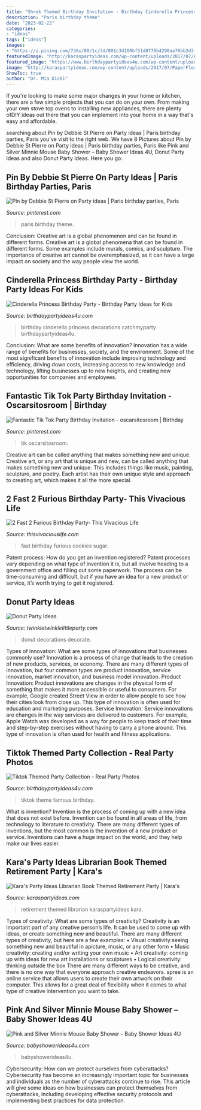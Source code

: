 ```yaml
---
title: "Shrek Themed Birthday Invitation - Birthday Cinderella Princess Decorations Catchmyparty Birthdaypartyideas4u"
description: "Paris birthday theme"
date: "2023-02-22"
categories:
- "ideas"
tags: ["ideas"]
images:
- "https://i.pinimg.com/736x/80/1c/3d/801c3d100bf51d8770b4298aa76bb2d3--party-ideas.jpg"
featuredImage: "http://karaspartyideas.com/wp-content/uploads/2017/07/PaperFlowers3.jpg"
featured_image: "https://www.birthdaypartyideas4u.com/wp-content/uploads/2015/08/Cinderella-Princess-Birthday-Party-decorations-550x733.jpg"
image: "http://karaspartyideas.com/wp-content/uploads/2017/07/PaperFlowers3.jpg"
ShowToc: true
author: "Dr. Mia Dicki"
---
```



If you're looking to make some major changes in your home or kitchen, there are a few simple projects that you can do on your own. From making your own stove top ovens to installing new appliances, there are plenty ofDIY ideas out there that you can implement into your home in a way that's easy and affordable.

	

		
searching about Pin by Debbie St Pierre on Party ideas | Paris birthday parties, Paris you've visit to the right web. We have 8 Pictures about Pin by Debbie St Pierre on Party ideas | Paris birthday parties, Paris like Pink and Silver Minnie Mouse Baby Shower – Baby Shower Ideas 4U, Donut Party Ideas and also Donut Party Ideas. Here you go:
		
    
## Pin By Debbie St Pierre On Party Ideas | Paris Birthday Parties, Paris

<img loading=lazy src="https://i.pinimg.com/736x/80/1c/3d/801c3d100bf51d8770b4298aa76bb2d3--party-ideas.jpg" onerror="this.onerror=null;this.src='https://tse1.mm.bing.net/th?id=OIP.6pHtKHcFs4fw0avzO4ojlgHaNJ&amp;pid=15.1';" alt="Pin by Debbie St Pierre on Party ideas | Paris birthday parties, Paris">

_Source: pinterest.com_

>paris birthday theme. 

	

Conclusion: Creative art is a global phenomenon and can be found in different forms.
Creative art is a global phenomena that can be found in different forms. Some examples include murals, comics, and sculpture. The importance of creative art cannot be overemphasized, as it can have a large impact on society and the way people view the world.

    
## Cinderella Princess Birthday Party - Birthday Party Ideas For Kids

<img loading=lazy src="https://www.birthdaypartyideas4u.com/wp-content/uploads/2015/08/Cinderella-Princess-Birthday-Party-decorations-550x733.jpg" onerror="this.onerror=null;this.src='https://tse4.mm.bing.net/th?id=OIP.MDF_FNrMOIINxtywC78PGQHaJ3&amp;pid=15.1';" alt="Cinderella Princess Birthday Party - Birthday Party Ideas for Kids">

_Source: birthdaypartyideas4u.com_

>birthday cinderella princess decorations catchmyparty birthdaypartyideas4u. 

	

Conclusion: What are some benefits of innovation?
Innovation has a wide range of benefits for businesses, society, and the environment. Some of the most significant benefits of innovation include improving technology and efficiency, driving down costs, increasing access to new knowledge and technology, lifting businesses up to new heights, and creating new opportunities for companies and employees.

    
## Fantastic Tik Tok Party Birthday Invitation - Oscarsitosroom | Birthday

<img loading=lazy src="https://i.pinimg.com/736x/ad/e7/78/ade778525ea9c3c315d95d0946bd8870.jpg" onerror="this.onerror=null;this.src='https://tse4.mm.bing.net/th?id=OIP.9kQV5-5TFlt7ymeh6M_8zAHaKX&amp;pid=15.1';" alt="Fantastic Tik Tok Party Birthday Invitation - oscarsitosroom | Birthday">

_Source: pinterest.com_

>tik oscarsitosroom. 

	

Creative art can be called anything that makes something new and unique.
Creative art, or any art that is unique and new, can be called anything that makes something new and unique. This includes things like music, painting, sculpture, and poetry. Each artist has their own unique style and approach to creating art, which makes it all the more special.

    
## 2 Fast 2 Furious Birthday Party- This Vivacious Life

<img loading=lazy src="https://www.thisvivaciouslife.com/wp-content/uploads/2021/02/IMG_7403-768x1024.jpg" onerror="this.onerror=null;this.src='https://tse4.mm.bing.net/th?id=OIP.JbTWXuQRMrzwPel0CFI5dQHaJ4&amp;pid=15.1';" alt="2 Fast 2 Furious Birthday Party- This Vivacious Life">

_Source: thisvivaciouslife.com_

>fast birthday furious cookies sugar. 

	

Patent process: How do you get an invention registered?
Patent processes vary depending on what type of invention it is, but all involve heading to a government office and filling out some paperwork. The process can be time-consuming and difficult, but if you have an idea for a new product or service, it’s worth trying to get it registered.

    
## Donut Party Ideas

<img loading=lazy src="http://www.twinkletwinklelittleparty.com/wp-content/uploads/2015/06/DSC_0931.jpg" onerror="this.onerror=null;this.src='https://tse2.mm.bing.net/th?id=OIP.5rZPs17TM6Tbms1PARgbLgHaLH&amp;pid=15.1';" alt="Donut Party Ideas">

_Source: twinkletwinklelittleparty.com_

>donut decorations decorate. 

	

Types of innovation: What are some types of innovations that businesses commonly use?
Innovation is a process of change that leads to the creation of new products, services, or economy. There are many different types of innovation, but four common types are product innovation, service innovation, market innovation, and business model innovation. 
Product Innovation: Product innovations are changes in the physical form of something that makes it more accessible or useful to consumers. For example, Google created Street View in order to allow people to see how their cities look from close up. This type of innovation is often used for education and marketing purposes. Service Innovation: Service innovations are changes in the way services are delivered to customers. For example, Apple Watch was developed as a way for people to keep track of their time and step-by-step exercises without having to carry a phone around. This type of innovation is often used for health and fitness applications.

    
## Tiktok Themed Party Collection - Real Party Photos

<img loading=lazy src="https://birthdaypartyideas4u.com/wp-content/uploads/2020/10/TIkTok-Famous.jpg" onerror="this.onerror=null;this.src='https://tse3.mm.bing.net/th?id=OIP.KyttZHP0OwQqwEIDi8E9uwHaLZ&amp;pid=15.1';" alt="Tiktok Themed Party Collection - Real Party Photos">

_Source: birthdaypartyideas4u.com_

>tiktok theme famous birthday. 

	

What is invention?
Invention is the process of coming up with a new idea that does not exist before. Invention can be found in all areas of life, from technology to literature to creativity. There are many different types of inventions, but the most common is the invention of a new product or service. Inventions can have a huge impact on the world, and they help make our lives easier.

    
## Kara&#039;s Party Ideas Librarian Book Themed Retirement Party | Kara&#039;s

<img loading=lazy src="http://karaspartyideas.com/wp-content/uploads/2017/07/PaperFlowers3.jpg" onerror="this.onerror=null;this.src='https://tse4.mm.bing.net/th?id=OIP.XaCwtdyZrHY-XNmAVduNDQHaLH&amp;pid=15.1';" alt="Kara&#039;s Party Ideas Librarian Book Themed Retirement Party | Kara&#039;s">

_Source: karaspartyideas.com_

>retirement themed librarian karaspartyideas kara. 

	

Types of creativity: What are some types of creativity?
Creativity is an important part of any creative person’s life. It can be used to come up with ideas, or create something new and beautiful. There are many different types of creativity, but here are a few examples: 
• Visual creativity:seeing something new and beautiful in apicture, music, or any other form 
• Music creativity: creating and/or writing your own music 
• Art creativity: coming up with ideas for new art installations or sculptures 
• Logical creativity: thinking outside the box 
There are many different ways to be creative, and there is no one way that everyone approach creative endeavors. spree is an online service that allows users to create their own artwork on their computer. This allows for a great deal of flexibility when it comes to what type of creative intervention you want to take.

    
## Pink And Silver Minnie Mouse Baby Shower – Baby Shower Ideas 4U

<img loading=lazy src="https://babyshowerideas4u.com/wp-content/uploads/2021/04/Pink-and-Silver-Minnie-Mouse-Baby-Shower-Tablescape.jpg" onerror="this.onerror=null;this.src='https://tse1.mm.bing.net/th?id=OIP.zLAzfj-RtG7YDrzUVjZrMgHaLZ&amp;pid=15.1';" alt="Pink and Silver Minnie Mouse Baby Shower – Baby Shower Ideas 4U">

_Source: babyshowerideas4u.com_

>babyshowerideas4u. 

	

Cybersecurity: How can we protect ourselves from cyberattacks?
Cybersecurity has become an increasingly important topic for businesses and individuals as the number of cyberattacks continue to rise. This article will give some ideas on how businesses can protect themselves from cyberattacks, including developing effective security protocols and implementing best practices for data protection.

